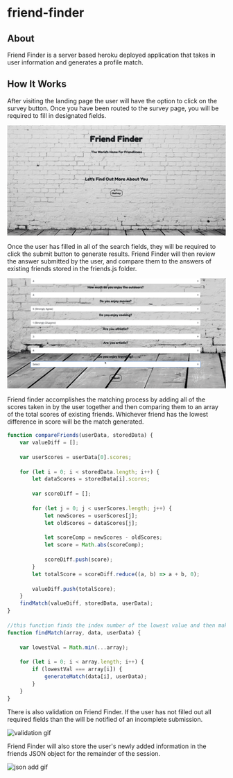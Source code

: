# friend-finder

## About

Friend Finder is a server based heroku deployed application that takes in user information and generates a profile match. 

## How It Works

After visiting the landing page the user will have the option to click on the survey button. Once you have been routed to the survey page, you will be required to fill in designated fields.

![Page use gif](https://github.com/jvalentine1/friend-finder/blob/master/app/images/ff-page-use-gif.gif)

Once the user has filled in all of the search fields, they will be required to click the submit button to generate results. Friend Finder will then review the answer submitted by the user, and compare them to the answers of existing friends stored in the friends.js folder.

![match find gif](https://github.com/jvalentine1/friend-finder/blob/master/app/images/ff-match-gif.gif)


Friend finder accomplishes the matching process by adding all of the scores taken in by the user together and then comparing them to an array of the total scores of existing friends. Whichever friend has the lowest difference in score will be the match generated. 

```javascript
function compareFriends(userData, storedData) {
    var valueDiff = [];

    var userScores = userData[0].scores;

    for (let i = 0; i < storedData.length; i++) {
        let dataScores = storedData[i].scores;

        var scoreDiff = [];

        for (let j = 0; j < userScores.length; j++) {
            let newScores = userScores[j];
            let oldScores = dataScores[j];

            let scoreComp = newScores - oldScores;
            let score = Math.abs(scoreComp);

            scoreDiff.push(score);
        }
        let totalScore = scoreDiff.reduce((a, b) => a + b, 0);

        valueDiff.push(totalScore);
    }
    findMatch(valueDiff, storedData, userData);
}

//this function finds the index number of the lowest value and then makes the selection on your match
function findMatch(array, data, userData) {

    var lowestVal = Math.min(...array);

    for (let i = 0; i < array.length; i++) {
        if (lowestVal === array[i]) {
            generateMatch(data[i], userData);
        }
    }
}
```

 There is also validation on Friend Finder. If the user has not filled out all required fields than the will be notified of an incomplete submission. 

 ![validation gif](https://github.com/jvalentine1/friend-finder/blob/master/app/images/ff-validation-gif.gif)

 Friend Finder will also store the user's newly added information in the friends JSON object for the remainder of the session.

 ![json add gif](https://github.com/jvalentine1/friend-finder/blob/master/app/images/ff-json-add-gif.gif)